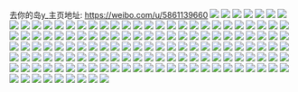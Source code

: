 去你的岛y_主页地址: https://weibo.com/u/5861139660 
![](https://wx4.sinaimg.cn/mw2000/006oEKaEgy1h973jzuwmrj32c0340b2c.jpg) 
![](https://wx4.sinaimg.cn/mw2000/006oEKaEgy1h973j87glrj31o01o0e81.jpg) 
![](https://wx4.sinaimg.cn/mw2000/006oEKaEgy1h973jazwsrj31o029yu0x.jpg) 
![](https://wx4.sinaimg.cn/mw2000/006oEKaEgy1h973je0dxcj31o0280hdt.jpg) 
![](https://wx4.sinaimg.cn/mw2000/006oEKaEgy1h973k8zpi0j32c0340npe.jpg) 
![](https://wx4.sinaimg.cn/mw2000/006oEKaEgy1h973jjp0x5j31o0280npd.jpg) 
![](https://wx4.sinaimg.cn/mw2000/006oEKaEgy1h973jg4c98j33402c0x6q.jpg) 
![](https://wx4.sinaimg.cn/mw2000/006oEKaEgy1h94k0uzt6tj31yc0winpd.jpg) 
![](https://wx4.sinaimg.cn/mw2000/006oEKaEgy1h8zr0fudg5j30wi1yc4e1.jpg) 
![](https://wx4.sinaimg.cn/mw2000/006oEKaEgy1h8xv05ah3sj31yc0wikjl.jpg) 
![](https://wx4.sinaimg.cn/mw2000/006oEKaEgy1h8wjfv5a6jj30wi1yc17z.jpg) 
![](https://wx4.sinaimg.cn/mw2000/006oEKaEgy1h8jdq8qe92j32c03404qr.jpg) 
![](https://wx4.sinaimg.cn/mw2000/006oEKaEgy1h8jdq5ze7zj32c03407wi.jpg) 
![](https://wx4.sinaimg.cn/mw2000/006oEKaEgy1h8enjuv7vnj31sy0u0gw1.jpg) 
![](https://wx4.sinaimg.cn/mw2000/006oEKaEgy1h8bz3llzu7j30oh0wmdjg.jpg) 
![](https://wx4.sinaimg.cn/mw2000/006oEKaEgy1h876c27b4qj31sc2dse82.jpg) 
![](https://wx4.sinaimg.cn/mw2000/006oEKaEgy1h8769xnybmj31sc2ds1ky.jpg) 
![](https://wx4.sinaimg.cn/mw2000/006oEKaEgy1h876a1d8w8j31sc2ds7wi.jpg) 
![](https://wx4.sinaimg.cn/mw2000/006oEKaEgy1h876a6s65aj31sc2ds1ky.jpg) 
![](https://wx4.sinaimg.cn/mw2000/006oEKaEgy1h876acdrukj31sc2dsx6p.jpg) 
![](https://wx4.sinaimg.cn/mw2000/006oEKaEgy1h876avqvitj31sc2dsx6q.jpg) 
![](https://wx4.sinaimg.cn/mw2000/006oEKaEgy1h876b8nl8vj31sc2dsnpe.jpg) 
![](https://wx4.sinaimg.cn/mw2000/006oEKaEgy1h876bdaxpsj31sc2dsqv6.jpg) 
![](https://wx4.sinaimg.cn/mw2000/006oEKaEgy1h83nfew6z4j31sc246u0x.jpg) 
![](https://wx4.sinaimg.cn/mw2000/006oEKaEgy1h83nfhcbunj31sc2dse82.jpg) 
![](https://wx4.sinaimg.cn/mw2000/006oEKaEgy1h83nfdldr9j32c03407wj.jpg) 
![](https://wx4.sinaimg.cn/mw2000/006oEKaEgy1h83nfjlmanj31sc2dskjm.jpg) 
![](https://wx4.sinaimg.cn/mw2000/006oEKaEgy1h83nfm8ue5j31sc2dskjm.jpg) 
![](https://wx4.sinaimg.cn/mw2000/006oEKaEgy1h83ng2to5fj31sc2dskjm.jpg) 
![](https://wx4.sinaimg.cn/mw2000/006oEKaEgy1h83ng7m42uj31sc2ds4qq.jpg) 
![](https://wx4.sinaimg.cn/mw2000/006oEKaEgy1h83ng9u8fjj31sc2ds4qq.jpg) 
![](https://wx4.sinaimg.cn/mw2000/006oEKaEgy1h83ngkwslfj30u01hcqo9.jpg) 
![](https://wx4.sinaimg.cn/mw2000/006oEKaEgy1h7z1iosxz3j32c03401ky.jpg) 
![](https://wx4.sinaimg.cn/mw2000/006oEKaEgy1h7wh8k5sqzj31yc0wi7wh.jpg) 
![](https://wx4.sinaimg.cn/mw2000/006oEKaEgy1h7qw3ft13oj31ni27cnpe.jpg) 
![](https://wx4.sinaimg.cn/mw2000/006oEKaEgy1h7qw3jpby4j327a2npb2c.jpg) 
![](https://wx4.sinaimg.cn/mw2000/006oEKaEgy1h7qw3po0g4j32c0340x6t.jpg) 
![](https://wx4.sinaimg.cn/mw2000/006oEKaEgy1h7qw3s5dsrj31sc2dsu0x.jpg) 
![](https://wx4.sinaimg.cn/mw2000/006oEKaEgy1h7qw3uz4s7j31s73401ky.jpg) 
![](https://wx4.sinaimg.cn/mw2000/006oEKaEgy1h7ps3799z1j31yc0wib29.jpg) 
![](https://wx4.sinaimg.cn/mw2000/006oEKaEgy1h7ggt4959pj30u01hck36.jpg) 
![](https://wx4.sinaimg.cn/mw2000/006oEKaEgy1h7ggtd852dj30qx1fcwoy.jpg) 
![](https://wx4.sinaimg.cn/mw2000/006oEKaEgy1h7ggui1qxzj312o192qkg.jpg) 
![](https://wx4.sinaimg.cn/mw2000/006oEKaEgy1h7ggwjo65tj30mk143wj2.jpg) 
![](https://wx4.sinaimg.cn/mw2000/006oEKaEgy1h7ggwua7gcj31hc0u0h1l.jpg) 
![](https://wx4.sinaimg.cn/mw2000/006oEKaEgy1h7ggwzuacxj31ig1au4h5.jpg) 
![](https://wx4.sinaimg.cn/mw2000/006oEKaEgy1h75w4gjhw6j32c0351hdv.jpg) 
![](https://wx4.sinaimg.cn/mw2000/006oEKaEgy1h75w4j0vw4j32c0355161.jpg) 
![](https://wx4.sinaimg.cn/mw2000/006oEKaEgy1h75w4mel38j32c0341e81.jpg) 
![](https://wx4.sinaimg.cn/mw2000/006oEKaEgy1h75w4dzovmj32c03414qs.jpg) 
![](https://wx4.sinaimg.cn/mw2000/006oEKaEgy1h75w4p8bqzj32c0341e83.jpg) 
![](https://wx4.sinaimg.cn/mw2000/006oEKaEgy1h755a57p3gj31sc2dsn7x.jpg) 
![](https://wx4.sinaimg.cn/mw2000/006oEKaEgy1h6zbi7tpaaj31hc0u0di7.jpg) 
![](https://wx4.sinaimg.cn/mw2000/006oEKaEgy1h6yfc9jminj31sc2dsnpd.jpg) 
![](https://wx4.sinaimg.cn/mw2000/006oEKaEgy1h6yfbsq4xmj30u01hcqh1.jpg) 
![](https://wx4.sinaimg.cn/mw2000/006oEKaEgy1h6qkrbbu8dj32c03407by.jpg) 
![](https://wx4.sinaimg.cn/mw2000/006oEKaEgy1h6qkrigks9j32c0340u0y.jpg) 
![](https://wx4.sinaimg.cn/mw2000/006oEKaEgy1h6qkrlfltxj32c03401kz.jpg) 
![](https://wx4.sinaimg.cn/mw2000/006oEKaEgy1h6qkrny8gnj32c0340x6q.jpg) 
![](https://wx4.sinaimg.cn/mw2000/006oEKaEgy1h6qkrpgujjj31z230q1ky.jpg) 
![](https://wx4.sinaimg.cn/mw2000/006oEKaEgy1h6qkryx0b3j325r33n7wi.jpg) 
![](https://wx4.sinaimg.cn/mw2000/006oEKaEgy1h6pyxkluryj31hc0u040o.jpg) 
![](https://wx4.sinaimg.cn/mw2000/006oEKaEgy1h6pyy1c6rrj30u01hcdlw.jpg) 
![](https://wx4.sinaimg.cn/mw2000/006oEKaEgy1h6pyy4usu8j33402c0x6p.jpg) 
![](https://wx4.sinaimg.cn/mw2000/006oEKaEgy1h6l9y74z7kj31400u044v.jpg) 
![](https://wx4.sinaimg.cn/mw2000/006oEKaEgy1h6hpgqd1zxj32c03401kz.jpg) 
![](https://wx4.sinaimg.cn/mw2000/006oEKaEgy1h6hpgtkg9sj31ho1zkhdu.jpg) 
![](https://wx4.sinaimg.cn/mw2000/006oEKaEgy1h6hph1wecyj32c03414qs.jpg) 
![](https://wx4.sinaimg.cn/mw2000/006oEKaEgy1h6hpgmn82dj31sc2dsqv7.jpg) 
![](https://wx4.sinaimg.cn/mw2000/006oEKaEgy1h6hphnzuf0j31sc2dsnpf.jpg) 
![](https://wx4.sinaimg.cn/mw2000/006oEKaEgy1h6hphi65n3j31qt2dse83.jpg) 
![](https://wx4.sinaimg.cn/mw2000/006oEKaEgy1h6hpeeakwvj32c02cxqv5.jpg) 
![](https://wx4.sinaimg.cn/mw2000/006oEKaEgy1h6hpehv0cmj31jv2km7wh.jpg) 
![](https://wx4.sinaimg.cn/mw2000/006oEKaEgy1h6hpem4j18j32c0340u0z.jpg) 
![](https://wx4.sinaimg.cn/mw2000/006oEKaEgy1h6hpeuu8mbj32c0340u0z.jpg) 
![](https://wx4.sinaimg.cn/mw2000/006oEKaEgy1h6els2z8zkj31400u0wg3.jpg) 
![](https://wx4.sinaimg.cn/mw2000/006oEKaEgy1h6els5hdgwj31h31zkwqz.jpg) 
![](https://wx4.sinaimg.cn/mw2000/006oEKaEgy1h6els7z4stj33402c045o.jpg) 
![](https://wx4.sinaimg.cn/mw2000/006oEKaEgy1h6elsapzq0j33402c0kjm.jpg) 
![](https://wx4.sinaimg.cn/mw2000/006oEKaEgy1h6elsc9rw7j33402c0u0y.jpg) 
![](https://wx4.sinaimg.cn/mw2000/006oEKaEgy1h6elsel92zj31sc2dsb2a.jpg) 
![](https://wx4.sinaimg.cn/mw2000/006oEKaEgy1h6els24yzcj32c03404qq.jpg) 
![](https://wx4.sinaimg.cn/mw2000/006oEKaEgy1h6elskt6g6j32c02c0x5g.jpg) 
![](https://wx4.sinaimg.cn/mw2000/006oEKaEgy1h6elsomjtkj32c0340e81.jpg) 
![](https://wx4.sinaimg.cn/mw2000/006oEKaEgy1h6elsr4q8ej32c03407wk.jpg) 
![](https://wx4.sinaimg.cn/mw2000/006oEKaEgy1h671j7459lj31sc2dsqf5.jpg) 
![](https://wx4.sinaimg.cn/mw2000/006oEKaEgy1h5zhzdhxz0j317q1mcnix.jpg) 
![](https://wx4.sinaimg.cn/mw2000/006oEKaEgy1h5z16bgsenj30wi1ycx4r.jpg) 
![](https://wx4.sinaimg.cn/mw2000/006oEKaEgy1h5z16cncanj32c0340b2a.jpg) 
![](https://wx4.sinaimg.cn/mw2000/006oEKaEgy1h5z16hm82xj32801o0dnu.jpg) 
![](https://wx4.sinaimg.cn/mw2000/006oEKaEgy1h5z16k5bzjj30u01hcame.jpg) 
![](https://wx4.sinaimg.cn/mw2000/006oEKaEgy1h5z16kq3zbj30u00u0gqb.jpg) 
![](https://wx4.sinaimg.cn/mw2000/006oEKaEgy1h5mf1r98ktj30ta1g1n5w.jpg) 
![](https://wx4.sinaimg.cn/mw2000/006oEKaEgy1h5mf1ouphjj32c03401ky.jpg) 
![](https://wx4.sinaimg.cn/mw2000/006oEKaEgy1h5mf1xk36jj31sc2dshdt.jpg) 
![](https://wx4.sinaimg.cn/mw2000/006oEKaEgy1h5mf22ux4hj31hc0u0wqo.jpg) 
![](https://wx4.sinaimg.cn/mw2000/006oEKaEgy1h5mf390dezj32c03407wj.jpg) 
![](https://wx4.sinaimg.cn/mw2000/006oEKaEgy1h5mf3bqdntj30u00vkk6q.jpg) 
![](https://wx4.sinaimg.cn/mw2000/006oEKaEgy1h5fwgj2ee7j33402c0qv6.jpg) 
![](https://wx4.sinaimg.cn/mw2000/006oEKaEgy1h5fwgm5x1mj32c0340x6q.jpg) 
![](https://wx4.sinaimg.cn/mw2000/006oEKaEgy1h5fwgodlw4j32c03404qr.jpg) 
![](https://wx4.sinaimg.cn/mw2000/006oEKaEgy1h5fwgq704rj32c0340qv6.jpg) 
![](https://wx4.sinaimg.cn/mw2000/006oEKaEgy1h5fwgugrfyj32c03404qr.jpg) 
![](https://wx4.sinaimg.cn/mw2000/006oEKaEgy1h5fwhdfyyoj30s01dsgrr.jpg) 
![](https://wx4.sinaimg.cn/mw2000/006oEKaEgy1h5fwhdzjvdj30u01hctkm.jpg) 
![](https://wx4.sinaimg.cn/mw2000/006oEKaEgy1h5fwhfvqklj33402c0e83.jpg) 
![](https://wx4.sinaimg.cn/mw2000/006oEKaEgy1h55ku1e7gsj32bz3407wj.jpg) 
![](https://wx4.sinaimg.cn/mw2000/006oEKaEgy1h55ku2vuoyj31sc2dsb29.jpg) 
![](https://wx4.sinaimg.cn/mw2000/006oEKaEgy1h55ktr5ng0j31sc2ds7wh.jpg) 
![](https://wx4.sinaimg.cn/mw2000/006oEKaEgy1h55ku98clyj32bw2wrb2b.jpg) 
![](https://wx4.sinaimg.cn/mw2000/006oEKaEgy1h4pgzpz7jqj32c0341b2b.jpg) 
![](https://wx4.sinaimg.cn/mw2000/006oEKaEgy1h4pgzvaip1j30wi17dann.jpg) 
![](https://wx4.sinaimg.cn/mw2000/006oEKaEgy1h4pgzwbt1qj327s2x87wi.jpg) 
![](https://wx4.sinaimg.cn/mw2000/006oEKaEgy1h4pgz7uyqqj326r2v9x6q.jpg) 
![](https://wx4.sinaimg.cn/mw2000/006oEKaEgy1h4pgzaynt9j327u2ug1kz.jpg) 
![](https://wx4.sinaimg.cn/mw2000/006oEKaEgy1h4pgzbxdudj32c03407wi.jpg) 
![](https://wx4.sinaimg.cn/mw2000/006oEKaEgy1h4pgzhi1jhj327x32vb2b.jpg) 
![](https://wx4.sinaimg.cn/mw2000/006oEKaEgy1h4pgzk1mmgj31z32ttkjm.jpg) 
![](https://wx4.sinaimg.cn/mw2000/006oEKaEgy1h4pgzenw2pj31y82e37wi.jpg) 
![](https://wx4.sinaimg.cn/mw2000/006oEKaEgy1h4pgzqtceqj30wi18mdqx.jpg) 
![](https://wx4.sinaimg.cn/mw2000/006oEKaEgy1h4pgzl839wj32c0340u0y.jpg) 
![](https://wx4.sinaimg.cn/mw2000/006oEKaEgy1h4pgzrrmz7j32c03401ky.jpg) 
![](https://wx4.sinaimg.cn/mw2000/006oEKaEgy1h4pgz3rvbqj31sc2dshdt.jpg) 
![](https://wx4.sinaimg.cn/mw2000/006oEKaEgy1h4pgzstv6xj31sc2dsqv5.jpg) 
![](https://wx4.sinaimg.cn/mw2000/006oEKaEgy1h3sy0ta4ewj30op17wqt1.jpg) 
![](https://wx4.sinaimg.cn/mw2000/006oEKaEgy1h3sy0v3pwej32272cwhdt.jpg) 
![](https://wx4.sinaimg.cn/mw2000/006oEKaEgy1h3sy0xztclj31o42dskjl.jpg) 
![](https://wx4.sinaimg.cn/mw2000/006oEKaEgy1h2w7ms1usxj31wg29s1kn.jpg) 
![](https://wx4.sinaimg.cn/mw2000/006oEKaEgy1h2w7msnxa2j30u01hch0f.jpg) 
![](https://wx4.sinaimg.cn/mw2000/006oEKaEgy1h2ih7xollyj31sc27vhdt.jpg) 
![](https://wx4.sinaimg.cn/mw2000/006oEKaEgy1h1uh6i3j25j30u00zogun.jpg) 
![](https://wx4.sinaimg.cn/mw2000/006oEKaEgy1h1uh67eoldj31400u0478.jpg) 
![](https://wx4.sinaimg.cn/mw2000/006oEKaEgy1h1uh66rkc6j30u00u0dp5.jpg) 
![](https://wx4.sinaimg.cn/mw2000/006oEKaEgy1h1uh68ng8qj31400u0am4.jpg) 
![](https://wx4.sinaimg.cn/mw2000/006oEKaEgy1h1uh69lmutj30v60tyn5o.jpg) 
![](https://wx4.sinaimg.cn/mw2000/006oEKaEgy1h1uh6a6q4zj30mz0mldhj.jpg) 
![](https://wx4.sinaimg.cn/mw2000/006oEKaEgy1h1uh6asy7oj31400u0gvb.jpg) 
![](https://wx4.sinaimg.cn/mw2000/006oEKaEgy1h1uh6c8emuj30u00u07b7.jpg) 
![](https://wx4.sinaimg.cn/mw2000/006oEKaEgy1h1uh6edyxbj30u0140ai4.jpg) 
![](https://wx4.sinaimg.cn/mw2000/006oEKaEgy1h1uh6cwmwtj30u0140n5a.jpg) 
![](https://wx4.sinaimg.cn/mw2000/006oEKaEgy1h1uh6dq9ijj30u0140wn2.jpg) 
